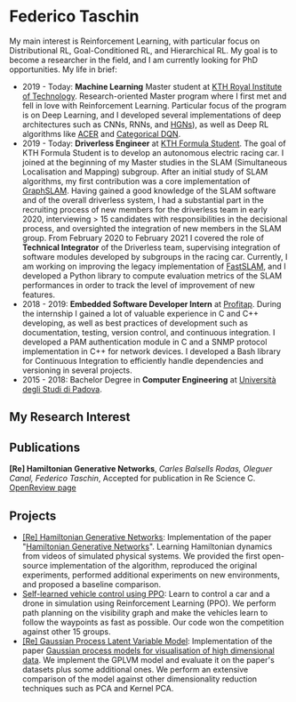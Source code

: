 # Federico Taschin
My main interest is Reinforcement Learning, with particular focus on Distributional RL, Goal-Conditioned RL, and Hierarchical RL. My goal is to become a researcher in the field, and I am currently looking for PhD opportunities. My life in brief:

- 2019 - Today: **Machine Learning** Master student at [KTH Royal Institute of Technology](https://www.kth.se/en). Research-oriented Master program where I first met and fell in love with Reinforcement Learning. Particular focus of the program is on Deep Learning, and I developed several implementations of deep architectures such as CNNs, RNNs, and [HGNs](https://github.com/CampusAI/Hamiltonian-Generative-Networks)), as well as Deep RL algorithms like [ACER](https://github.com/fedetask/ACER-torch) and [Categorical DQN](https://github.com/fedetask/categorical-dqn).
- 2019 - Today: **Driverless Engineer** at [KTH Formula Student](https://www.kthformulastudent.se/). The goal of KTH Formula Student is to develop an autonomous electric racing car. I joined at the beginning of my Master studies in the SLAM (Simultaneous Localisation and Mapping) subgroup. After an initial study of SLAM algorithms, my first contribution was a core implementation of [GraphSLAM](http://robots.stanford.edu/papers/thrun.graphslam.pdf). Having gained a good knowledge of the SLAM software and of the overall driverless system, I had a substantial part in the recruiting process of new members for the driverless team in early 2020, interviewing > 15 candidates with responsibilities in the decisional process, and oversighted the integration of new members in the SLAM group. From February 2020 to February 2021 I covered the role of **Technical Integrator** of the Driverless team, supervising integration of software modules developed by subgroups in the racing car.  Currently, I am working on improving the legacy implementation of [FastSLAM](http://robots.stanford.edu/papers/Montemerlo03a.pdf), and I developed a Python library to compute evaluation metrics of the SLAM performances in order to track the level of improvement of new features.
- 2018 - 2019: **Embedded Software Developer Intern** at [Profitap](https://www.profitap.com/). During the internship I gained a lot of valuable experience in C and C++ developing, as well as best practices of development such as documentation, testing, version control, and continuous integration. I developed a PAM authentication module in C and a SNMP protocol implementation in C++ for network devices. I developed a Bash library for Continuous Integration to efficiently handle dependencies and versioning in several projects.
- 2015 - 2018: Bachelor Degree in **Computer Engineering** at [Università degli Studi di Padova](https://www.unipd.it/). 


## My Research Interest


## Publications
**[Re] Hamiltonian Generative Networks**, *Carles Balsells Rodas, Oleguer Canal, Federico Taschin*, Accepted for publication in Re Science C. [OpenReview page](https://openreview.net/forum?id=Zszk4rXgesL) 


## Projects
 - [[Re] Hamiltonian Generative Networks](https://github.com/CampusAI/Hamiltonian-Generative-Networks): Implementation of the paper "[Hamiltonian Generative Networks](https://iclr.cc/virtual_2020/poster_HJenn6VFvB.html)". Learning Hamiltonian dynamics from videos of simulated physical systems. We provided the first open-source implementation of the algorithm, reproduced the original experiments, performed additional experiments on new environments, and proposed a baseline comparison.
- [Self-learned vehicle control using PPO](https://github.com/fedetask/my-works/tree/main/self-driving): Learn to control a car and a drone in simulation using Reinforcement Learning (PPO). We perform path planning on the visibility graph and make the vehicles learn to follow the waypoints as fast as possible. Our code won the competition against other 15 groups.
- [[Re] Gaussian Process Latent Variable Model](https://github.com/OleguerCanal/GPLVM): Implementation of the paper [Gaussian process models for visualisation of high dimensional data](https://proceedings.neurips.cc/paper/2003/file/9657c1fffd38824e5ab0472e022e577e-Paper.pdf). We implement the GPLVM model and evaluate it on the paper's datasets plus some additional ones. We perform an extensive comparison of the model against other dimensionality reduction techniques such as PCA and Kernel PCA.
